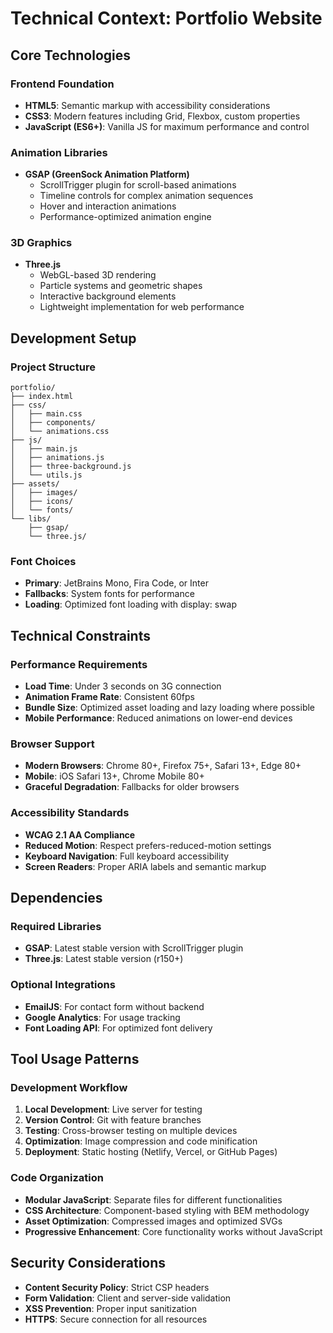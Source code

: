 # Technical Context: Portfolio Website

## Core Technologies

### Frontend Foundation
- **HTML5**: Semantic markup with accessibility considerations
- **CSS3**: Modern features including Grid, Flexbox, custom properties
- **JavaScript (ES6+)**: Vanilla JS for maximum performance and control

### Animation Libraries
- **GSAP (GreenSock Animation Platform)**
  - ScrollTrigger plugin for scroll-based animations
  - Timeline controls for complex animation sequences
  - Hover and interaction animations
  - Performance-optimized animation engine

### 3D Graphics
- **Three.js**
  - WebGL-based 3D rendering
  - Particle systems and geometric shapes
  - Interactive background elements
  - Lightweight implementation for web performance

## Development Setup

### Project Structure
```
portfolio/
├── index.html
├── css/
│   ├── main.css
│   ├── components/
│   └── animations.css
├── js/
│   ├── main.js
│   ├── animations.js
│   ├── three-background.js
│   └── utils.js
├── assets/
│   ├── images/
│   ├── icons/
│   └── fonts/
└── libs/
    ├── gsap/
    └── three.js/
```

### Font Choices
- **Primary**: JetBrains Mono, Fira Code, or Inter
- **Fallbacks**: System fonts for performance
- **Loading**: Optimized font loading with display: swap

## Technical Constraints

### Performance Requirements
- **Load Time**: Under 3 seconds on 3G connection
- **Animation Frame Rate**: Consistent 60fps
- **Bundle Size**: Optimized asset loading and lazy loading where possible
- **Mobile Performance**: Reduced animations on lower-end devices

### Browser Support
- **Modern Browsers**: Chrome 80+, Firefox 75+, Safari 13+, Edge 80+
- **Mobile**: iOS Safari 13+, Chrome Mobile 80+
- **Graceful Degradation**: Fallbacks for older browsers

### Accessibility Standards
- **WCAG 2.1 AA Compliance**
- **Reduced Motion**: Respect prefers-reduced-motion settings
- **Keyboard Navigation**: Full keyboard accessibility
- **Screen Readers**: Proper ARIA labels and semantic markup

## Dependencies

### Required Libraries
- **GSAP**: Latest stable version with ScrollTrigger plugin
- **Three.js**: Latest stable version (r150+)

### Optional Integrations
- **EmailJS**: For contact form without backend
- **Google Analytics**: For usage tracking
- **Font Loading API**: For optimized font delivery

## Tool Usage Patterns

### Development Workflow
1. **Local Development**: Live server for testing
2. **Version Control**: Git with feature branches
3. **Testing**: Cross-browser testing on multiple devices
4. **Optimization**: Image compression and code minification
5. **Deployment**: Static hosting (Netlify, Vercel, or GitHub Pages)

### Code Organization
- **Modular JavaScript**: Separate files for different functionalities
- **CSS Architecture**: Component-based styling with BEM methodology
- **Asset Optimization**: Compressed images and optimized SVGs
- **Progressive Enhancement**: Core functionality works without JavaScript

## Security Considerations
- **Content Security Policy**: Strict CSP headers
- **Form Validation**: Client and server-side validation
- **XSS Prevention**: Proper input sanitization
- **HTTPS**: Secure connection for all resources 